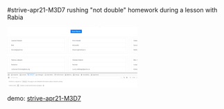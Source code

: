 #strive-apr21-M3D7
rushing "not double" homework during a lesson with Rabia 

![](docs/preview.gif)

demo: [strive-apr21-M3D7](https://strive-apr21-m3d7.netlify.app/)